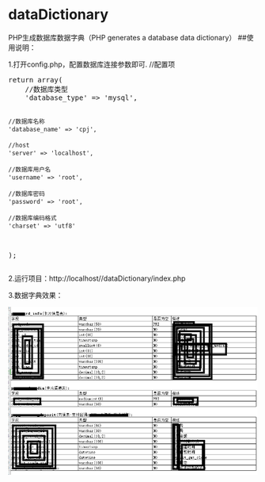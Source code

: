 # dataDictionary
PHP生成数据库数据字典（PHP generates a database data dictionary）
##使用说明：
<p align="left">
1.打开config.php，配置数据库连接参数即可.
//配置项
<pre>
return array(
    //数据库类型
    'database_type' => 'mysql',
	
	//数据库名称
    'database_name' => 'cpj',
	
	//host
    'server' => 'localhost',
	
	//数据库用户名
    'username' => 'root',
	
	//数据库密码
    'password' => 'root',
	
	//数据库编码格式
    'charset' => 'utf8'
);
</pre>
</p>
<p align="left">2.运行项目：http://localhost//dataDictionary/index.php</p>
<p align="left">3.数据字典效果：</p>
<p align="center">
<img src="https://raw.githubusercontent.com/leadtodream/dataDictionary/master/demo.png" alt="License">
</p>